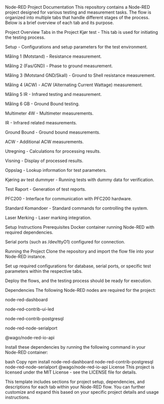 Node-RED Project Documentation
This repository contains a Node-RED project designed for various testing and measurement tasks. The flow is organized into multiple tabs that handle different stages of the process. Below is a brief overview of each tab and its purpose.

Project Overview
Tabs in the Project
Kjør test - This tab is used for initiating the testing process.

Setup - Configurations and setup parameters for the test environment.

Måling 1 (Motstand) - Resistance measurement.

Måling 2 (Fas/GND) - Phase to ground measurement.

Måling 3 (Motstand GND/Skall) - Ground to Shell resistance measurement.

Måling 4 (ACW) - ACW (Alternating Current Wattage) measurement.

Måling 5 IR - Infrared testing and measurement.

Måling 6 GB - Ground Bound testing.

Multimeter 4W - Multimeter measurements.

IR - Infrared related measurements.

Ground Bound - Ground bound measurements.

ACW - Additional ACW measurements.

Utregning - Calculations for processing results.

Visning - Display of processed results.

Oppslag - Lookup information for test parameters.

Kjøring av test dummyer - Running tests with dummy data for verification.

Test Raport - Generation of test reports.

PFC200 - Interface for communication with PFC200 hardware.

Standard Komandoer - Standard commands for controlling the system.

Laser Merking - Laser marking integration.

Setup Instructions
Prerequisites
Docker container running Node-RED with required dependencies.

Serial ports (such as /dev/ttyO1) configured for connection.

Running the Project
Clone the repository and import the flow file into your Node-RED instance.

Set up required configurations for database, serial ports, or specific test parameters within the respective tabs.

Deploy the flows, and the testing process should be ready for execution.

Dependencies
The following Node-RED nodes are required for the project:

node-red-dashboard

node-red-contrib-ui-led

node-red-contrib-postgresql

node-red-node-serialport

@wago/node-red-io-api

Install these dependencies by running the following command in your Node-RED container:

bash
Copy
npm install node-red-dashboard node-red-contrib-postgresql node-red-node-serialport @wago/node-red-io-api
License
This project is licensed under the MIT License - see the LICENSE file for details.

This template includes sections for project setup, dependencies, and descriptions for each tab within your Node-RED flow. You can further customize and expand this based on your specific project details and usage instructions.